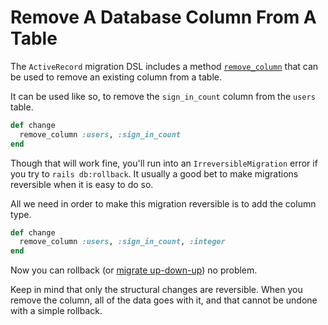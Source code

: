 # Remove A Database Column From A Table

The `ActiveRecord` migration DSL includes a method
[`remove_column`](https://api.rubyonrails.org/v7.0.3.1/classes/ActiveRecord/ConnectionAdapters/SchemaStatements.html#method-i-remove_column)
that can be used to remove an existing column from a table.

It can be used like so, to remove the `sign_in_count` column from the `users`
table.

```ruby
def change
  remove_column :users, :sign_in_count
end
```

Though that will work fine, you'll run into an `IrreversibleMigration` error if
you try to `rails db:rollback`. It usually a good bet to make migrations
reversible when it is easy to do so.

All we need in order to make this migration reversible is to add the column
type.

```ruby
def change
  remove_column :users, :sign_in_count, :integer
end
```

Now you can rollback (or [migrate up-down-up](migrating-up-down-up.md)) no
problem.

Keep in mind that only the structural changes are reversible. When you remove
the column, all of the data goes with it, and that cannot be undone with a
simple rollback.
